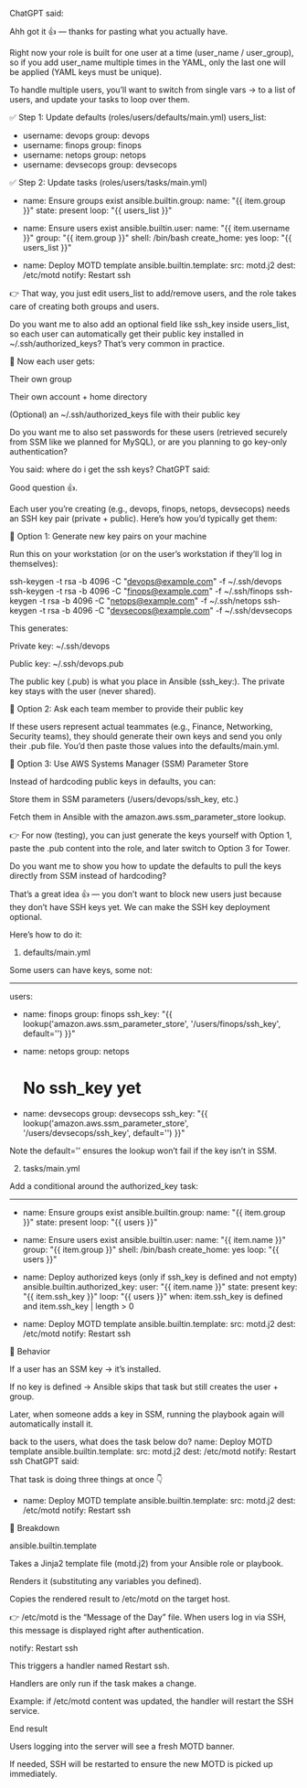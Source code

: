 ChatGPT said:

Ahh got it 👍 — thanks for pasting what you actually have.

Right now your role is built for one user at a time (user_name / user_group), so if you add user_name multiple times in the YAML, only the last one will be applied (YAML keys must be unique).

To handle multiple users, you’ll want to switch from single vars → to a list of users, and update your tasks to loop over them.

✅ Step 1: Update defaults (roles/users/defaults/main.yml)
users_list:
  - username: devops
    group: devops
  - username: finops
    group: finops
  - username: netops
    group: netops
  - username: devsecops
    group: devsecops

✅ Step 2: Update tasks (roles/users/tasks/main.yml)
- name: Ensure groups exist
  ansible.builtin.group:
    name: "{{ item.group }}"
    state: present
  loop: "{{ users_list }}"

- name: Ensure users exist
  ansible.builtin.user:
    name: "{{ item.username }}"
    group: "{{ item.group }}"
    shell: /bin/bash
    create_home: yes
  loop: "{{ users_list }}"

- name: Deploy MOTD template
  ansible.builtin.template:
    src: motd.j2
    dest: /etc/motd
  notify: Restart ssh


👉 That way, you just edit users_list to add/remove users, and the role takes care of creating both groups and users.

Do you want me to also add an optional field like ssh_key inside users_list, so each user can automatically get their public key installed in ~/.ssh/authorized_keys? That’s very common in practice.


🔑 Now each user gets:

Their own group

Their own account + home directory

(Optional) an ~/.ssh/authorized_keys file with their public key

Do you want me to also set passwords for these users (retrieved securely from SSM like we planned for MySQL), or are you planning to go key-only authentication?

You said:
where do i get the ssh keys?
ChatGPT said:

Good question 👍.

Each user you’re creating (e.g., devops, finops, netops, devsecops) needs an SSH key pair (private + public). Here’s how you’d typically get them:

🔑 Option 1: Generate new key pairs on your machine

Run this on your workstation (or on the user’s workstation if they’ll log in themselves):

ssh-keygen -t rsa -b 4096 -C "devops@example.com" -f ~/.ssh/devops
ssh-keygen -t rsa -b 4096 -C "finops@example.com" -f ~/.ssh/finops
ssh-keygen -t rsa -b 4096 -C "netops@example.com" -f ~/.ssh/netops
ssh-keygen -t rsa -b 4096 -C "devsecops@example.com" -f ~/.ssh/devsecops


This generates:

Private key: ~/.ssh/devops

Public key: ~/.ssh/devops.pub

The public key (.pub) is what you place in Ansible (ssh_key:).
The private key stays with the user (never shared).

🔑 Option 2: Ask each team member to provide their public key

If these users represent actual teammates (e.g., Finance, Networking, Security teams), they should generate their own keys and send you only their .pub file.
You’d then paste those values into the defaults/main.yml.

🔑 Option 3: Use AWS Systems Manager (SSM) Parameter Store

Instead of hardcoding public keys in defaults, you can:

Store them in SSM parameters (/users/devops/ssh_key, etc.)

Fetch them in Ansible with the amazon.aws.ssm_parameter_store lookup.

👉 For now (testing), you can just generate the keys yourself with Option 1, paste the .pub content into the role, and later switch to Option 3 for Tower.

Do you want me to show you how to update the defaults to pull the keys directly from SSM instead of hardcoding?



That’s a great idea 👍 — you don’t want to block new users just because they don’t have SSH keys yet. We can make the SSH key deployment optional.

Here’s how to do it:

1. defaults/main.yml

Some users can have keys, some not:

---
users:
  - name: finops
    group: finops
    ssh_key: "{{ lookup('amazon.aws.ssm_parameter_store', '/users/finops/ssh_key', default='') }}"

  - name: netops
    group: netops
    # No ssh_key yet

  - name: devsecops
    group: devsecops
    ssh_key: "{{ lookup('amazon.aws.ssm_parameter_store', '/users/devsecops/ssh_key', default='') }}"


Note the default='' ensures the lookup won’t fail if the key isn’t in SSM.

2. tasks/main.yml

Add a conditional around the authorized_key task:

---
- name: Ensure groups exist
  ansible.builtin.group:
    name: "{{ item.group }}"
    state: present
  loop: "{{ users }}"

- name: Ensure users exist
  ansible.builtin.user:
    name: "{{ item.name }}"
    group: "{{ item.group }}"
    shell: /bin/bash
    create_home: yes
  loop: "{{ users }}"

- name: Deploy authorized keys (only if ssh_key is defined and not empty)
  ansible.builtin.authorized_key:
    user: "{{ item.name }}"
    state: present
    key: "{{ item.ssh_key }}"
  loop: "{{ users }}"
  when: item.ssh_key is defined and item.ssh_key | length > 0

- name: Deploy MOTD template
  ansible.builtin.template:
    src: motd.j2
    dest: /etc/motd
  notify: Restart ssh

🔑 Behavior

If a user has an SSM key → it’s installed.

If no key is defined → Ansible skips that task but still creates the user + group.

Later, when someone adds a key in SSM, running the playbook again will automatically install it.


back to the users, what does the task below do?
 name: Deploy MOTD template
  ansible.builtin.template:
    src: motd.j2
    dest: /etc/motd
  notify: Restart ssh
ChatGPT said:

That task is doing three things at once 👇

- name: Deploy MOTD template
  ansible.builtin.template:
    src: motd.j2
    dest: /etc/motd
  notify: Restart ssh

🔎 Breakdown

ansible.builtin.template

Takes a Jinja2 template file (motd.j2) from your Ansible role or playbook.

Renders it (substituting any variables you defined).

Copies the rendered result to /etc/motd on the target host.

👉 /etc/motd is the “Message of the Day” file. When users log in via SSH, this message is displayed right after authentication.

notify: Restart ssh

This triggers a handler named Restart ssh.

Handlers are only run if the task makes a change.

Example: if /etc/motd content was updated, the handler will restart the SSH service.

End result

Users logging into the server will see a fresh MOTD banner.

If needed, SSH will be restarted to ensure the new MOTD is picked up immediately.